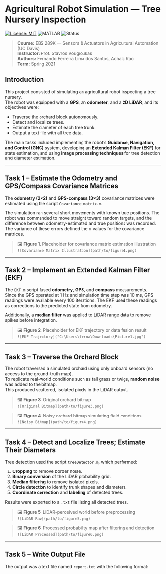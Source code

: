 # Agricultural Robot Simulation — Tree Nursery Inspection

[![License: MIT](https://img.shields.io/badge/License-MIT-yellow.svg)](LICENSE)
![MATLAB](https://img.shields.io/badge/MATLAB-R2020b%2B-blue)
![Status](https://img.shields.io/badge/status-simulation-green)

> **Course:** EBS 289K — Sensors & Actuators in Agricultural Automation (UC Davis)  
> **Instructor:** Prof. Stavros Vougioukas  
> **Authors:** Fernando Ferreira Lima dos Santos, Achala Rao  
> **Term:** Spring 2021

## Introduction
This project consisted of simulating an agricultural robot inspecting a tree nursery.  
The robot was equipped with a **GPS**, an **odometer**, and a **2D LiDAR**, and its objectives were:
- Traverse the orchard block autonomously.  
- Detect and localize trees.  
- Estimate the diameter of each tree trunk.  
- Output a text file with all tree data.  

The main tasks included implementing the robot’s **Guidance, Navigation, and Control (GNC)** system, developing an **Extended Kalman Filter (EKF)** for state estimation, and using **image processing techniques** for tree detection and diameter estimation.

---

## Task 1 – Estimate the Odometry and GPS/Compass Covariance Matrices
The **odometry (2×2)** and **GPS-compass (3×3)** covariance matrices were estimated using the script `Covariance_matrix.m`.  

The simulation ran several short movements with known true positions. The robot was commanded to move straight toward random targets, and the difference between odometry-estimated and true positions was recorded. The variance of these errors defined the σ values for the covariance matrices.

> 🖼️ **Figure 1.** Placeholder for covariance matrix estimation illustration  
> `![Covariance Matrix Illustration](path/to/figure1.png)`

---

## Task 2 – Implement an Extended Kalman Filter (EKF)
The `EKF.m` script fused **odometry**, **GPS**, and **compass** measurements.  
Since the GPS operated at 1 Hz and simulation time step was 10 ms, GPS readings were available every 100 iterations. The EKF used these readings as corrections to the predicted state from odometry.

Additionally, a **median filter** was applied to LiDAR range data to remove spikes before integration.

> 🖼️ **Figure 2.** Placeholder for EKF trajectory or data fusion result  
> `![EKF Trajectory]("C:\Users\ferna\Downloads\Picture1.jpg")`

---

## Task 3 – Traverse the Orchard Block
The robot traversed a simulated orchard using only onboard sensors (no access to the ground-truth map).  
To replicate real-world conditions such as tall grass or twigs, **random noise** was added to the bitmap.  
This produced scattered, isolated pixels in the LiDAR output.

> 🖼️ **Figure 3.** Original orchard bitmap  
> `![Original Bitmap](path/to/figure3.png)`

> 🖼️ **Figure 4.** Noisy orchard bitmap simulating field conditions  
> `![Noisy Bitmap](path/to/figure4.png)`

---

## Task 4 – Detect and Localize Trees; Estimate Their Diameters
Tree detection used the script `treeDetector.m`, which performed:
1. **Cropping** to remove border noise.  
2. **Binary conversion** of the LiDAR probability grid.  
3. **Median filtering** to remove isolated pixels.  
4. **Circle detection** to identify trunk shapes and diameters.  
5. **Coordinate correction** and **labeling** of detected trees.

Results were exported to a `.txt` file listing all detected trees.

> 🖼️ **Figure 5.** LiDAR-perceived world before preprocessing  
> `![LiDAR Raw](path/to/figure5.png)`

> 🖼️ **Figure 6.** Processed probability map after filtering and detection  
> `![LiDAR Processed](path/to/figure6.png)`

---

## Task 5 – Write Output File
The output was a text file named `report.txt` with the following format:
